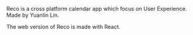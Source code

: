 Reco is a cross platform calendar app which focus on User Experience. Made by Yuanlin Lin.

The web version of Reco is made with React.